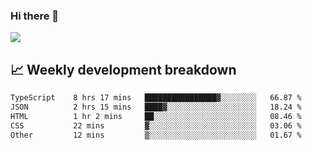 ### Hi there 👋
<img align="center" src="https://github-readme-stats.vercel.app/api?username=Tumao727&show_icons=true&hide_title=true&theme=dracula" />


## 📈 Weekly development breakdown
<!--START_SECTION:waka-->

```txt
TypeScript    8 hrs 17 mins   ████████████████▓░░░░░░░░   66.87 %
JSON          2 hrs 15 mins   ████▓░░░░░░░░░░░░░░░░░░░░   18.24 %
HTML          1 hr 2 mins     ██░░░░░░░░░░░░░░░░░░░░░░░   08.46 %
CSS           22 mins         ▓░░░░░░░░░░░░░░░░░░░░░░░░   03.06 %
Other         12 mins         ▒░░░░░░░░░░░░░░░░░░░░░░░░   01.67 %
```

<!--END_SECTION:waka-->